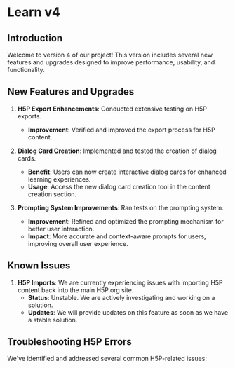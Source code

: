 # Learn v4

## Introduction
Welcome to version 4 of our project! This version includes several new features and upgrades designed to improve performance, usability, and functionality.

## New Features and Upgrades
1. **H5P Export Enhancements**: Conducted extensive testing on H5P exports.
   - **Improvement**: Verified and improved the export process for H5P content.
  

2. **Dialog Card Creation**: Implemented and tested the creation of dialog cards.
   - **Benefit**: Users can now create interactive dialog cards for enhanced learning experiences.
   - **Usage**: Access the new dialog card creation tool in the content creation section.

3. **Prompting System Improvements**: Ran tests on the prompting system.
   - **Improvement**: Refined and optimized the prompting mechanism for better user interaction.
   - **Impact**: More accurate and context-aware prompts for users, improving overall user experience.

## Known Issues
1. **H5P Imports**: We are currently experiencing issues with importing H5P content back into the main H5P.org site.
   - **Status**: Unstable. We are actively investigating and working on a solution.
   - **Updates**: We will provide updates on this feature as soon as we have a stable solution.

## Troubleshooting H5P Errors
We've identified and addressed several common H5P-related issues:
